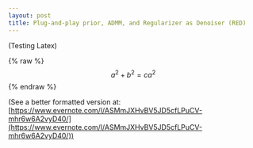```yaml
---
layout: post
title: Plug-and-play prior, ADMM, and Regularizer as Denoiser (RED)
---
```


(Testing Latex)

 {% raw %}
  $$a^2 + b^2 = ca^2$$ 
 {% endraw %}

(See a better formatted version at: [https://www.evernote.com/l/ASMmJXHvBV5JD5cfLPuCV-mhr6w6A2vyD40/](https://www.evernote.com/l/ASMmJXHvBV5JD5cfLPuCV-mhr6w6A2vyD40/))



